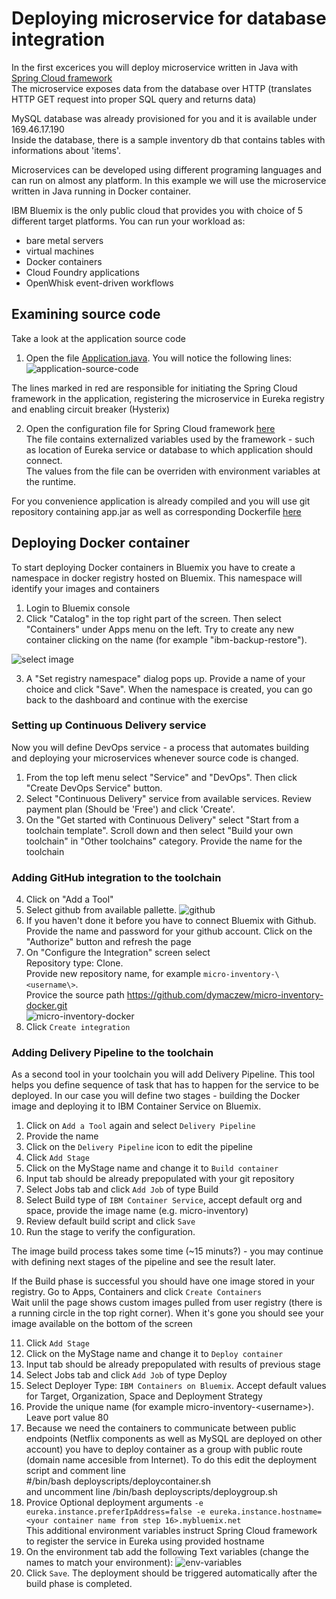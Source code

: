 # Deploying microservice for database integration

In the first excerices you will deploy microservice written in Java with [Spring Cloud framework](http://projects.spring.io/spring-cloud/)  
The microservice exposes data from the database over HTTP (translates HTTP GET request into proper SQL query and returns data)  

MySQL database was already provisioned for you and it is available under 169.46.17.190  
Inside the database, there is a sample inventory db that contains tables with informations about 'items'.

Microservices can be developed using different programing languages and can run on almost any platform. In this example we will use the microservice written in Java running in Docker container.

IBM Bluemix is the only public cloud that provides you with choice of 5 different target platforms. You can run your workload as:
- bare metal servers
- virtual machines
- Docker containers
- Cloud Foundry applications
- OpenWhisk event-driven workflows

## Examining source code
Take a look at the application source code  
1. Open the file [Application.java](https://github.com/dymaczew/cloudnative-micro-inventory-dymaczew/blob/master/src/main/java/inventory/mysql/Application.java). You will notice the following lines:  
![application-source-code](resources/005-application1-source-code.png)

The lines marked in red are responsible for initiating the Spring Cloud framework in the application, registering the microservice in Eureka registry and enabling circuit breaker (Hysterix)

2. Open the configuration file for Spring Cloud framework [here](https://github.com/dymaczew/cloudnative-micro-inventory-dymaczew/blob/master/src/main/resources/application.yml)  
The file contains externalized variables used by the framework - such as location of Eureka service or database to which application should connect.  
The values from the file can be overriden with environment variables at the runtime.

For you convenience application is already compiled and you will use git repository containing app.jar as well as corresponding Dockerfile [here](https://github.com/dymaczew/micro-inventory-docker.git)

## Deploying Docker container
To start deploying Docker containers in Bluemix you have to create a namespace in docker registry hosted on Bluemix. This namespace will identify your images and containers

  1. Login to Bluemix console
  2. Click "Catalog" in the top right part of the screen. Then select "Containers" under Apps menu on the left. Try to create any new container clicking on the name (for example "ibm-backup-restore").  

![select image](resources/002-select-container.png)  

  3. A "Set registry namespace" dialog pops up. Provide a name of your choice and click "Save". When the namespace is created, you can go back to the dashboard and continue with the exercise

### Setting up Continuous Delivery service

Now you will define DevOps service - a process that automates building and deploying your microservices whenever source code is changed.
1. From the top left menu select "Service" and "DevOps". Then click "Create DevOps Service" button.
2. Select "Continuous Delivery" service from available services. Review payment plan (Should be 'Free') and click 'Create'.
3. On the "Get started with Continuous Delivery" select "Start from a toolchain template". Scroll down and then select "Build your own toolchain" in "Other toolchains" category. Provide the name for the toolchain

### Adding GitHub integration to the toolchain
4. Click on "Add a Tool"
5. Select github from available pallette. 
![github](resources/003-select-github-integration.png)  
6. If you haven't done it before you have to connect Bluemix with Github. Provide the name and password for your github account. Click on the "Authorize" button and refresh the page
7. On "Configure the Integration" screen select  
    Repository type: Clone.  
    Provide new  repository name, for example `micro-inventory-\<username\>`.  
    Provice the source path https://github.com/dymaczew/micro-inventory-docker.git  
![micro-inventory-docker](resources/004-details-of-github-integration.png)
8. Click `Create integration`

### Adding Delivery Pipeline to the toolchain

As a second tool in your toolchain you will add Delivery Pipeline. This tool helps you define sequence of task that has to happen for the service to be deployed. In our case you will define two stages - building the Docker image and deploying it to IBM Container Service on Bluemix.

1. Click on `Add a Tool` again and select `Delivery Pipeline`
2. Provide the name
3. Click on the `Delivery Pipeline` icon to edit the pipeline
4. Click `Add Stage`
5. Click on the MyStage name and change it to `Build container`
6. Input tab should be already prepopulated with your git repository
7. Select Jobs tab and click `Add Job` of type Build
8. Select Build type of `IBM Container Service`, accept default org and space, provide the image name (e.g. micro-inventory)
9. Review default build script and click `Save`
10. Run the stage to verify the configuration. 

The image build process takes some time (~15 minuts?) - you may continue with defining next stages of the pipeline and see the result later.

If the Build phase is successful you should have one image stored in your registry. Go to Apps, Containers and click `Create Containers`  
Wait unlil the page shows custom images pulled from user registry (there is a running circle in the top right corner). When it's gone you should see your image available on the bottom of the screen

11. Click `Add Stage`
12. Click on the MyStage name and change it to `Deploy container`
13. Input tab should be already prepopulated with results of previous stage
14. Select Jobs tab and click `Add Job` of type Deploy
15. Select Deployer Type: `IBM Containers on Bluemix`. Accept default values for Target, Organization, Space and Deployment Strategy
16. Provide the unique name (for example micro-inventory-\<username\>). Leave port value 80
17. Because we need the containers to communicate between public endpoints (Netflix components as well as MySQL are deployed on other account) you have to deploy container as a group with public route (domain name accesible from Internet). To do this edit the deployment script and comment line  
      #/bin/bash deployscripts/deploycontainer.sh  
and uncomment line
      /bin/bash deployscripts/deploygroup.sh
18. Provice Optional deployment arguments `-e eureka.instance.preferIpAddress=false -e eureka.instance.hostname=<your container name from step 16>.mybluemix.net`  
This additional environment variables instruct Spring Cloud framework to register the service in Eureka using provided hostname
19. On the environment tab add the following Text variables (change the names to match your environment):
![env-variables](resources/007-deploy-env-properties.png)
20. Click `Save`. The deployment should be triggered automatically after the build phase is completed.



